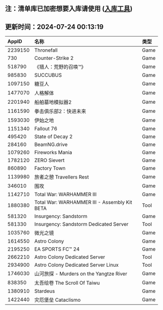 ## 注：清单库已加密想要入库请使用 ([入库工具](https://github.com/BlankTMing/ManifestAutoUpdate/releases))

## 更新时间：2024-07-24 00:13:19
| AppID | 名称 | 类型  |
| :-------------------- | :----------------------------- | :----------- |
| 2239150 | Thronefall| Game |
| 730 | Counter-Strike 2| Game |
| 518790 | 《猎人：荒野的召唤™》| Game |
| 985830 | SUCCUBUS| Game |
| 1097150 | 糖豆人| Game |
| 1477070 | 人格解体| Game |
| 2201940 | 船舶墓地模拟器2| Game |
| 1161590 | 拳击俱乐部2：快进未来| Game |
| 1593030 | 伊始之地| Game |
| 1151340 | Fallout 76| Game |
| 495420 | State of Decay 2| Game |
| 284160 | BeamNG.drive| Game |
| 1079260 | Fireworks Mania| Game |
| 1782120 | ZERO Sievert| Game |
| 860890 | Factory Town| Game |
| 1139980 | 旅者之憩 Travellers Rest| Game |
| 346010 | 围攻| Game |
| 1142710 | Total War: WARHAMMER III| Game |
| 1880380 | Total War: WARHAMMER III - Assembly Kit BETA| Tool |
| 581320 | Insurgency: Sandstorm| Game |
| 581330 | Insurgency: Sandstorm Dedicated Server| Tool |
| 1035760 | 微光之镜| Game |
| 1614550 | Astro Colony| Game |
| 2195250 | EA SPORTS FC™ 24| Game |
| 2662210 | Astro Colony Dedicated Server| Tool |
| 2934900 | Astro Colony Dedicated Server Linux| Tool |
| 1746030 | 山河旅探 - Murders on the Yangtze River| Game |
| 838350 | 太吾绘卷 The Scroll Of Taiwu| Game |
| 1380910 | Stardeus| Game |
| 1422440 | 灾厄堡垒 Cataclismo| Game |
